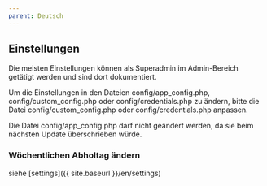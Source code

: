 ```yaml
---
parent: Deutsch
---
```

## Einstellungen

Die meisten Einstellungen können als Superadmin im Admin-Bereich getätigt werden und sind dort dokumentiert.

Um die Einstellungen in den Dateien config/app_config.php, config/custom_config.php oder config/credentials.php zu ändern, bitte die Datei config/custom_config.php oder config/credentials.php anpassen.

Die Datei config/app_config.php darf nicht geändert werden, da sie beim nächsten Update überschrieben würde.

### Wöchentlichen Abholtag ändern
siehe [settings]({{ site.baseurl }}/en/settings)
